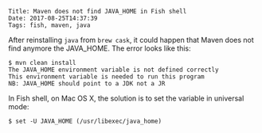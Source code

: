     Title: Maven does not find JAVA_HOME in Fish shell
    Date: 2017-08-25T14:37:39
    Tags: fish, maven, java

After reinstalling `java` from `brew cask`, it could happen that Maven does not
find anymore the JAVA_HOME. The error looks like this:

```console
$ mvn clean install
The JAVA_HOME environment variable is not defined correctly
This environment variable is needed to run this program
NB: JAVA_HOME should point to a JDK not a JR
```

In Fish shell, on Mac OS X, the solution is to set the variable in universal
mode:

```console
$ set -U JAVA_HOME (/usr/libexec/java_home)
```
